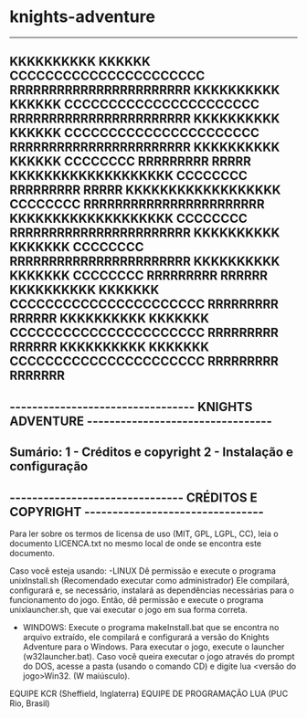 knights-adventure
=================
------------------------------------------------------------------------------------
KKKKKKKKKK        KKKKKK        CCCCCCCCCCCCCCCCCCCCCC     RRRRRRRRRRRRRRRRRRRRRRR
KKKKKKKKKK       KKKKKK         CCCCCCCCCCCCCCCCCCCCCC     RRRRRRRRRRRRRRRRRRRRRRR
KKKKKKKKKK      KKKKKK          CCCCCCCCCCCCCCCCCCCCCC     RRRRRRRRRRRRRRRRRRRRRRR
KKKKKKKKKK     KKKKKK           CCCCCCCC                   RRRRRRRRR         RRRRR
KKKKKKKKKKKKKKKKKKK             CCCCCCCC                   RRRRRRRRR         RRRRR
KKKKKKKKKKKKKKKKKK              CCCCCCCC                   RRRRRRRRRRRRRRRRRRRRRRR
KKKKKKKKKKKKKKKKKKK             CCCCCCCC                   RRRRRRRRRRRRRRRRRRRRRRR
KKKKKKKKKK   KKKKKKK            CCCCCCCC                   RRRRRRRRRRRRRRRRRRRRRRR
KKKKKKKKKK    KKKKKKK           CCCCCCCC                   RRRRRRRRR      RRRRRR
KKKKKKKKKK     KKKKKKK          CCCCCCCCCCCCCCCCCCCCCC     RRRRRRRRR       RRRRRR
KKKKKKKKKK      KKKKKKK         CCCCCCCCCCCCCCCCCCCCCC     RRRRRRRRR        RRRRRR
KKKKKKKKKK       KKKKKKK        CCCCCCCCCCCCCCCCCCCCCC     RRRRRRRRR         RRRRRRR
-------------------------------------------------------------------------------------
--------------------------------- KNIGHTS ADVENTURE ---------------------------------
-------------------------------------------------------------------------------------
Sumário:
 1 - Créditos e copyright
 2 - Instalação e configuração
-------------------------------------------------------------------------------------
------------------------------- CRÉDITOS E COPYRIGHT --------------------------------
-------------------------------------------------------------------------------------
Para ler sobre os termos de licensa de uso (MIT, GPL, LGPL, CC), leia o documento
LICENCA.txt no mesmo local de onde se encontra este documento.

Caso você esteja usando:
-LINUX
Dê permissão e execute o programa unixInstall.sh (Recomendado executar como administrador)
Ele compilará, configurará e, se necessário, instalará as dependências necessárias para o
funcionamento do jogo. Então, dê permissão e execute o programa unixlauncher.sh, que vai
executar o jogo em sua forma correta.

- WINDOWS:
Execute o programa makeInstall.bat que se encontra no arquivo extraído, ele compilará
e configurará a versão do Knights Adventure para o Windows. Para executar o jogo, execute
o launcher (w32launcher.bat).
Caso você queira executar o jogo através do prompt do DOS, acesse a pasta (usando o comando
CD) e digite lua <versão do jogo>Win32. (W maiúsculo).


EQUIPE KCR (Sheffield, Inglaterra)
EQUIPE DE PROGRAMAÇÃO LUA (PUC Rio, Brasil)
